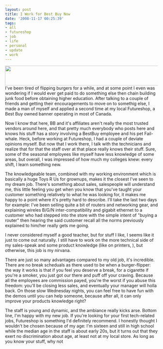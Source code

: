 ```yaml
---
layout: post
title: I Work for Best Buy Now
date: '2008-11-17 00:25:39'
tags:
- all
- futureshop
- job
- life
- personal
- update
- work
---
```


<div><a href="http://www.futureshop.ca/home.asp?newlang=EN&amp;logon=&amp;langid=EN" target="_blank"><img style="border:0 initial initial;" src="http://futureshop.ca/marketing/_midnight_publish/november_07/splash_01.gif" border="0" alt="" width="508" height="65" /></a></div>
I've been tired of flipping burgers for a while, and at some point I even was wondering if I would ever get paid to do something else then chain building junk food before obtaining higher education. After talking to a couple of friends and getting their encouragements to move on to somethig else, I made a man of myself and applied a second time at my local Futureshop, a Best Buy owned banner operating in most of Canada.

Now I know that here, BB and it's affiliates aren't really the most trusted vendors around here, and that pretty much everybody who posts here and knows his stuff has a story involving a BestBuy employee and his pet Fail-whale. Heck, before working at Futureshop, I had a couple of deviate opinions myself. But now that I work there, I talk with the technicians and realize that for that the staff over at that place really knows their stuff. Sure, some of the seasonal employees like myself have less knowledge of some areas, but overall, I was impressed of how much my colleges knew: every shift, I learn something new. 

The knowledgeable team, combined with my working environment which is basically a huge Toys R Us for grownups, makes it the closest I've seen to my dream job. There's something about sales, salespeople will understand me, this little feeling you get when you know that you've taught your customer something relatively to what he was looking for, it makes me happy to a point where it's pretty hard to describe. I'll take the last two days for example: I've been selling quite a bit of routers and networking gear, and explaining wireles B/G/N inter-compatibility and gigabit ethernet to a customer who had stepped into the store with the simple intent of "buying a router" then hearing the said customer recall all the norms previously explained to him/her really gets me going. 

I never considered myself a good teacher, but for stuff I like, I seems like it just to come out naturally. I still have to work on the more technical side of my sales-speak and some product knowledge (like on printers, <img class="inlineimg" title="Confused" src="http://www.overclock.net/images/smilies/confused.gif" border="0" alt="" />), but otherwise, this job is my nirvana. 

There are just so many advantages compared to my old job, it's incredible. There are no break scheduals as there used to be when a burger-flipper: the way it works is that if you feel you deserve a break, for a cigarette if you're a smoker, you just got our there and puff off your craving. Because all the employees are commission payed, you're the worst if you abuse this freedom: you'll be closing less sales, and eventually your manager will holla back. On those slow Wednesday nights, you can feel free to have fun with the demos until you can help someone, because after all, it can only improve your products knowledge right? 

The staff is young and dynamic, and the ambiance really kicks arse. Bottom line, I'm happy with my new job. If you're looking for your first tech-related jobs, Futureshop is something I'd definitely recommend. I honestly thought I wouldn't be chosen because of my age: I'm sixteen and still in high school while the median age in the staff is about early 20s, but it turns out that they exert no discrimination about age, at least not at my local store. As long as you know your stuff, why not